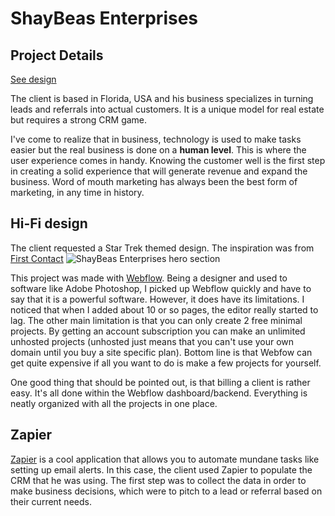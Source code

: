 # ShayBeas Enterprises

## Project Details

[See design](https://shaybeas.webflow.io)

The client is based in Florida, USA and his business specializes in turning leads and referrals into actual customers. It is a unique model for real estate but requires a strong CRM game.

I've come to realize that in business, technology is used to make tasks easier but the real business is done on a **human level**.  This is where the user experience comes in handy.  Knowing the customer well is the first step in creating a solid experience that will generate revenue and expand the business.  Word of mouth marketing has always been the best form of marketing, in any time in history.

## Hi-Fi design

The client requested a Star Trek themed design.  The inspiration was from [First Contact](https://www.imdb.com/title/tt0117731/)
![ShayBeas Enterprises hero section](/images/work/shaybeas/shaybeas-hero.png)

This project was made with [Webflow](https://www.webflow.com).  Being a designer and used to software like Adobe Photoshop, I picked up Webflow quickly and have to say that it is a powerful software.  However, it does have its limitations.  I noticed that when I added about 10 or so pages, the editor really started to lag.  The other main limitation is that you can only create 2 free minimal projects.  By getting an account subscription you can make an unlimited unhosted projects (unhosted just means that you can't use your own domain until you buy a site specific plan).  Bottom line is that Webfow can get quite expensive if all you want to do is make a few projects for yourself.  

One good thing that should be pointed out, is that billing a client is rather easy.  It's all done within the Webflow dashboard/backend.  Everything is neatly organized with all the projects in one place.

## Zapier

[Zapier](https://zapier.com/) is a cool application that allows you to automate mundane tasks like setting up email alerts.  In this case, the client used Zapier to populate the CRM that he was using. The first step was to collect the data in order to make business decisions, which were to pitch to a lead or referral based on their current needs.  

